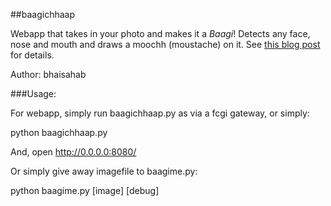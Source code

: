 ##baagichhaap

Webapp that takes in your photo and makes it a _Baagi_! Detects any face, nose and mouth and draws a moochh (moustache) on it. See [this blog post](http://rohityadav.in/logs/baagichhaap/) for details.

Author: bhaisahab

###Usage:

For webapp, simply run baagichhaap.py as via a fcgi gateway, or simply:

python baagichhaap.py

And, open http://0.0.0.0:8080/

Or simply give away imagefile to baagime.py:

python baagime.py [image] [debug]
